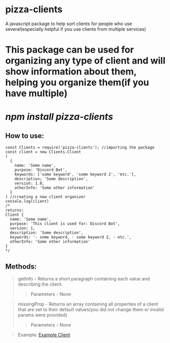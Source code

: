 # pizza-clients
A javascript package to help sort clients for people who use several(especially helpful if you use clients from multiple services)

# This package can be used for organizing any type of client and will show information about them, helping you organize them(if you have multiple)

 #               _**npm install pizza-clients**_
## How to use:  
```
const Clients = require('pizza-clients'); //importing the package
const client = new Clients.Client
(
  {
    name: 'Some name',
    purpose: 'Discord Bot',
    keywords: ['some keyword', 'some keyword 2', 'etc.'],
    description; 'Some description',
    version: 1.0,
    otherInfo: 'Some other information'
  }
) //creating a new client organizer
console.log(client)
/*
returns:
Client {
  name: 'Some name',
  purpose: 'This client is used for: Discord Bot',
  version: 1,
  description: 'Some description',
  keywords: '- some keyword, - some keyword 2, - etc.',
  otherInfo: 'Some other information'
}
*/
```
## Methods: 
>getInfo - Returns a short paragraph containing each value and describing the client.
>>Parameters - None

>missingProp - Returns an array containing all properties of a client that are set to their default values(you did not change them or invalid params were provided)
>>Parameters - None

> Example: [Example Client]()
